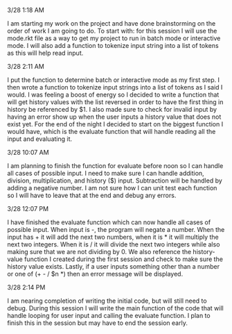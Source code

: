 3/28	1:18 AM

I am starting my work on the project and have done brainstorming on the order of work I am going to do. To start with: for this session I will use the mode.rkt file as a way to get my project to run in batch mode or interactive mode. I will also add a function to tokenize input string into a list of tokens as this will help read input. 



3/28    2:11 AM

I put the function to determine batch or interactive mode as my first step. I then wrote a function to tokenize input strings into a list of tokens as I said I would. I was feeling a boost of energy so I decided to write a function that will get history values with the list reversed in order to have the first thing in history be referenced by $1. I also made sure to check for invalid input by having an error show up when the user inputs a history value that does not exist yet. For the end of the night I decided to start on the biggest function I would have, which is the evaluate function that will handle reading all the input and evaluating it.



3/28	10:07 AM

I am planning to finish the function for evaluate before noon so I can handle all cases of possible input. I need to make sure I can handle addition, division, multiplication, and history ($) input. Subtraction will be handled by adding a negative number. I am not sure how I can unit test each function so I will have to leave that at the end and debug any errors.



3/28    12:07 PM 

I have finished the evaluate function which can now handle all cases of possible input. When input is -, the program will negate a number. When the input has + it will add the next two numbers, when it is * it will multiply the next two integers. When it is / it will divide the next two integers while also making sure that we are not dividing by 0. We also reference the history-value function I created during the first session and check to make sure the history value exists. Lastly, if a user inputs something other than a number or one of (+ - / $n *) then an error message will be displayed.


3/28	2:14 PM

I am nearing completion of writing the initial code, but will still need to debug. During this session I will write the main function of the code that will handle looping for user input and calling the evaluate function. I plan to finish this in the session but may have to end the session early. 